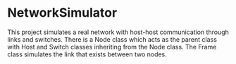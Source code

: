 # NetworkSimulator
This project simulates a real network with host-host communication through links and switches. 
There is a Node class which acts as the parent class with Host and Switch classes inheriting from the Node class. 
The Frame class simulates the link that exists between two nodes. 
